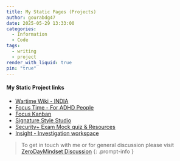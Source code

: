 ```yaml
---
title: My Static Pages (Projects)
author: gourabdg47
date: 2025-05-29 13:33:00
categories:
  - Information
  - Code
tags:
  - writing
  - project
render_with_liquid: true
pin: "true"
---
```


#### My Static Project links 

- [Wartime Wiki - INDIA](https://gourabdg47.github.io/assets/code/wartime_wiki/wartime_wiki_india.html)
- [Focus Time - For ADHD People](https://gourabdg47.github.io/assets/code/focustime-landing-page.html)
- [Focus Kanban](https://gourabdg47.github.io/assets/code/simple-task-tracker.html)
- [Signature Style Studio](https://gourabdg47.github.io/assets/code/sig_style_generator/sig-style-generator-v1.html)
- [Security+ Exam Mock quiz & Resources](https://gourabdg47.github.io/assets/projects/security_exam_quiz/index.html)
- [Insight - Investigation workspace](https://gourabdg47.github.io/assets/projects/investigation_workspace/index.html)


> To get in touch with me or for general discussion please visit [ZeroDayMindset Discussion](https://github.com/orgs/X3N0-G0D/discussions) 
{: .prompt-info }
